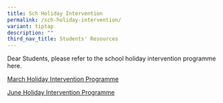 ```yaml
---
title: Sch Holiday Intervention
permalink: /sch-holiday-intervention/
variant: tiptap
description: ""
third_nav_title: Students' Resources
---
```

<p>Dear Students, please refer to the school holiday intervention programme
here.</p>
<p></p>
<p><a href="/files/School_Holiday_Intervention_Programme_2025_March_caa_23020205__1_.pdf" rel="noopener nofollow" target="_blank">March Holiday Intervention Programme</a>
</p>
<p></p>
<p><a href="/files/School_Holiday_Intervention_Programme_2025_June_caa_23020205__1_.pdf" rel="noopener nofollow" target="_blank">June Holiday Intervention Programme</a>
</p>